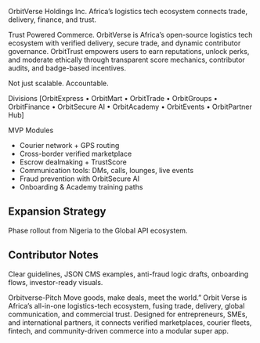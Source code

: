 OrbitVerse Holdings Inc.
Africa’s logistics tech ecosystem connects trade, delivery, finance, and trust. 

Trust Powered Commerce. OrbitVerse is Africa’s open-source logistics tech ecosystem with verified delivery, secure trade, and dynamic contributor governance. OrbitTrust empowers users to earn reputations, unlock perks, and moderate ethically through transparent score mechanics, contributor audits, and badge-based incentives.

Not just scalable. Accountable.

Divisions
[OrbitExpress • OrbitMart • OrbitTrade • OrbitGroups • OrbitFinance • OrbitSecure AI • OrbitAcademy • OrbitEvents • OrbitPartner Hub]

MVP Modules
- Courier network + GPS routing
- Cross-border verified marketplace
- Escrow dealmaking + TrustScore
- Communication tools: DMs, calls, lounges, live events
- Fraud prevention with OrbitSecure AI
- Onboarding & Academy training paths

## Expansion Strategy
Phase rollout from Nigeria to the Global API ecosystem.

## Contributor Notes
Clear guidelines, JSON CMS examples, anti-fraud logic drafts, onboarding flows, investor-ready visuals.

Orbitverse-Pitch
Move goods, make deals, meet the world.” Orbit Verse is Africa’s all-in-one logistics-tech ecosystem, fusing trade, delivery, global communication, and commercial trust. Designed for entrepreneurs, SMEs, and international partners, it connects verified marketplaces, courier fleets, fintech, and community-driven commerce into a modular super app.
